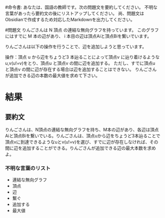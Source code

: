 #命令書:
あなたは、国語の教師です。次の問題文を要約してください。
不明な言葉があったら要約文の後にリストアップしてください。
尚、問題文はObsidianで作成するため対応したMarkdownを出力してください。


#問題文
りんごさんは
N 頂点 の連結な無向グラフを持っています。 このグラフにはすでに
M 本の辺があり、
i 本目の辺は頂点Aiと頂点Bi
​を繋いでいます。

りんごさんは以下の操作を行うことで、辺を追加しようと思っています。

操作：頂点
u から辺をちょうど3 本辿ることによって頂点v に辿り着けるような
u,v(u!=v)をとり、頂点u と頂点v の間に辺を追加する。
ただし、すでに頂点u と頂点v の間に辺が存在する場合は辺を追加することはできない。
りんごさんが追加できる辺の本数の最大値を求めて下さい。

# 結果

## 要約文
りんごさんは、N頂点の連結な無向グラフを持ち、M本の辺があり、各辺は頂点Aiと頂点Biを繋いでいる。りんごさんは、頂点uから辺をちょうど3本辿ることで頂点vに到達できるようなuとv(u!=v)を選び、すでに辺が存在しなければ、その間に辺を追加することができる。りんごさんが追加できる辺の最大本数を求めよ。

### 不明な言葉のリスト
- 連結な無向グラフ
- 頂点
- 辺
- 繋ぐ
- 追加する
- 最大値

